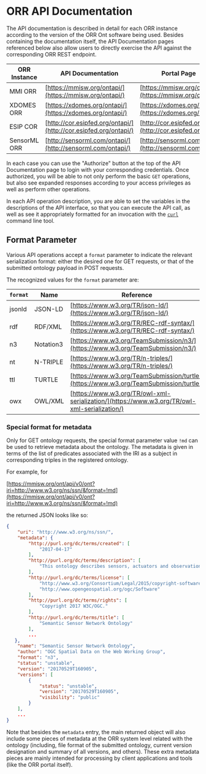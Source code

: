 # ORR API Documentation

The API documentation is described in detail for each ORR instance according to
the version of the ORR Ont software being used.
Besides containing the documentation itself, the API Documentation pages referenced below
also allow users to directly exercise the API against the corresponding ORR REST endpoint.

|ORR Instance| API Documentation | Portal Page |
|-|-|-|
| MMI ORR       | [https://mmisw.org/ontapi/](https://mmisw.org/ontapi/)           | [https://mmisw.org/ont](https://mmisw.org/ont) |
| XDOMES ORR    | [https://xdomes.org/ontapi/](https://xdomes.org/ontapi/)         | [https://xdomes.org/ont](https://xdomes.org/ont) |
| ESIP COR      | [http://cor.esipfed.org/ontapi/](http://cor.esipfed.org/ontapi/) | [http://cor.esipfed.org/ont](http://cor.esipfed.org/ont) |
| SensorML ORR  | [http://sensorml.com/ontapi/](http://sensorml.com/ontapi/)       | [http://sensorml.com/ont](http://sensorml.com/ont) |

In each case you can use the "Authorize" button at the top of the API Documentation page to login with your
corresponding credentials.
Once authorized, you will be able to not only perform the basic `GET` operations,
but also see expanded responses according to your access privileges
as well as perform other operations.

In each API operation description, you are able to set the variables in the descriptions of the API interface,
so that you can execute the API call, as well as see it appropriately formatted for an invocation with
the [`curl`](https://curl.haxx.se/) command line tool.

## Format Parameter

Various API operations accept a `format` parameter to indicate the relevant serialization
format:
either the desired one for GET requests,
or that of the submitted ontology payload in POST requests.

The recognized values for the `format` parameter are:

| `format` | Name      | Reference |
|----------| ----------|-----------|
| jsonld   | JSON-LD   | [https://www.w3.org/TR/json-ld/](https://www.w3.org/TR/json-ld/) |
| rdf      | RDF/XML   | [https://www.w3.org/TR/REC-rdf-syntax/](https://www.w3.org/TR/REC-rdf-syntax/) |
| n3       | Notation3 | [https://www.w3.org/TeamSubmission/n3/](https://www.w3.org/TeamSubmission/n3/) |
| nt       | N-TRIPLE  | [https://www.w3.org/TR/n-triples/](https://www.w3.org/TR/n-triples/) |
| ttl      | TURTLE    | [https://www.w3.org/TeamSubmission/turtle/](https://www.w3.org/TeamSubmission/turtle/) |
| owx      | OWL/XML   | [https://www.w3.org/TR/owl-xml-serialization/](https://www.w3.org/TR/owl-xml-serialization/) |

### Special format for metadata

Only for GET ontology requests, the special format parameter value `!md` can be used
to retrieve metadata about the ontology.
The metadata is given in terms of the list of predicates associated with the
IRI as a subject in corresponding triples in the registered ontology.

For example, for

[https://mmisw.org/ont/api/v0/ont?iri=http://www.w3.org/ns/ssn/&format=!md](https://mmisw.org/ont/api/v0/ont?iri=http://www.w3.org/ns/ssn/&format=!md)

the returned JSON looks like so:

```json
{
    "uri": "http://www.w3.org/ns/ssn/",
    "metadata": {
        "http://purl.org/dc/terms/created": [
            "2017-04-17"
        ],
        "http://purl.org/dc/terms/description": [
            "This ontology describes sensors, actuators and observations, and related concepts. ..."
        ],
        "http://purl.org/dc/terms/license": [
            "http://www.w3.org/Consortium/Legal/2015/copyright-software-and-document",
            "http://www.opengeospatial.org/ogc/Software"
        ],
        "http://purl.org/dc/terms/rights": [
            "Copyright 2017 W3C/OGC."
        ],
        "http://purl.org/dc/terms/title": [
            "Semantic Sensor Network Ontology"
        ],
        ...
   },
    "name": "Semantic Sensor Network Ontology",
    "author": "OGC Spatial Data on the Web Working Group",
    "format": "n3",
    "status": "unstable",
    "version": "20170529T160905",
    "versions": [
        {
            "status": "unstable",
            "version": "20170529T160905",
            "visibility": "public"
        }
    ],
    ...
}
```

Note that besides the `metadata` entry, the main returned object will also
include some pieces of metadata at the ORR system level related with the ontology
(including, file format of the submitted ontology, current version designation and
summary of all versions, and others). These extra metadata pieces are mainly intended
for processing by client applications and tools (like the ORR portal itself).
